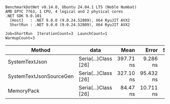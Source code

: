 ```

BenchmarkDotNet v0.14.0, Ubuntu 24.04.1 LTS (Noble Numbat)
AMD EPYC 7763, 1 CPU, 4 logical and 2 physical cores
.NET SDK 9.0.101
  [Host]   : .NET 9.0.0 (9.0.24.52809), X64 RyuJIT AVX2
  ShortRun : .NET 9.0.0 (9.0.24.52809), X64 RyuJIT AVX2

Job=ShortRun  IterationCount=3  LaunchCount=1  
WarmupCount=3  

```
| Method                  | data                 | Mean      | Error     | StdDev   | Min       | Max       | Gen0   | Allocated |
|------------------------ |--------------------- |----------:|----------:|---------:|----------:|----------:|-------:|----------:|
| SystemTextJson          | Seria(...)Class [26] | 397.71 ns |  9.286 ns | 0.509 ns | 397.30 ns | 398.28 ns | 0.0196 |     328 B |
| SystemTextJsonSourceGen | Seria(...)Class [26] | 327.10 ns | 95.432 ns | 5.231 ns | 324.05 ns | 333.14 ns | 0.0219 |     368 B |
| MemoryPack              | Seria(...)Class [26] |  84.47 ns | 10.711 ns | 0.587 ns |  83.80 ns |  84.90 ns | 0.0076 |     128 B |
